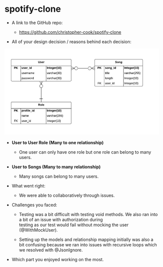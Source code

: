 # spotify-clone

- A link to the GitHub repo:
  - https://github.com/christopher-cook/spotify-clone

- All of your design decision / reasons behind each decision:

![ERD](https://github.com/christopher-cook/spotify-clone/blob/master/Spotify%20Clone.jpeg)

  - **User to User Role (Many to one relationship)**
    - One user can only have one role but one role can belong to many users.

  - **User to Songs (Many to many relationship)**
    - Many songs can belong to many users.
  
- What went right:
  - We were able to collaboratively through issues.

- Challenges you faced:
  - Testing was a bit difficult with testing void methods. We also ran into a bit of an issue with authorization during   
  testing as our test would fail without mocking the user (@WithMockUser).

  - Setting up the models and relationship mapping initially was also a bit confusing because we ran into issues with 
  recursive loops which we resolved with @JsonIgnore.

- Which part you enjoyed working on the most.
